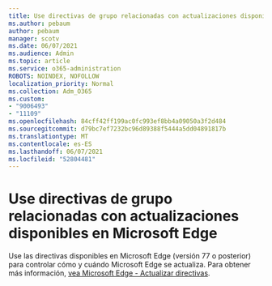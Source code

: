 ```yaml
---
title: Use directivas de grupo relacionadas con actualizaciones disponibles en Microsoft Edge
ms.author: pebaum
author: pebaum
manager: scotv
ms.date: 06/07/2021
ms.audience: Admin
ms.topic: article
ms.service: o365-administration
ROBOTS: NOINDEX, NOFOLLOW
localization_priority: Normal
ms.collection: Adm_O365
ms.custom:
- "9006493"
- "11109"
ms.openlocfilehash: 84cff42ff199ac0fc993ef8bb4a09050a3f2d484
ms.sourcegitcommit: d79bc7ef7232bc96d89388f5444a5dd04891817b
ms.translationtype: MT
ms.contentlocale: es-ES
ms.lasthandoff: 06/07/2021
ms.locfileid: "52804481"
---
```

# <a name="use-update-related-group-policies-available-in-microsoft-edge"></a>Use directivas de grupo relacionadas con actualizaciones disponibles en Microsoft Edge

Use las directivas disponibles en Microsoft Edge (versión 77 o posterior) para controlar cómo y cuándo Microsoft Edge se actualiza. Para obtener más información, [vea Microsoft Edge - Actualizar directivas](/DeployEdge/microsoft-edge-update-policies#available-policies).
